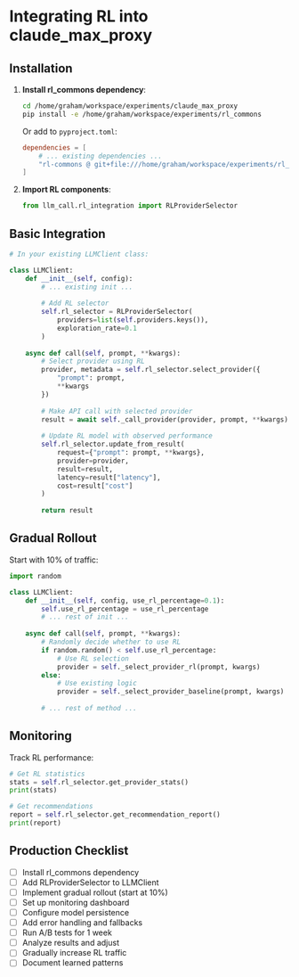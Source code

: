 # Integrating RL into claude_max_proxy

## Installation

1. **Install rl_commons dependency**:
   ```bash
   cd /home/graham/workspace/experiments/claude_max_proxy
   pip install -e /home/graham/workspace/experiments/rl_commons
   ```

   Or add to `pyproject.toml`:
   ```toml
   dependencies = [
       # ... existing dependencies ...
       "rl-commons @ git+file:///home/graham/workspace/experiments/rl_commons",
   ]
   ```

2. **Import RL components**:
   ```python
   from llm_call.rl_integration import RLProviderSelector
   ```

## Basic Integration

```python
# In your existing LLMClient class:

class LLMClient:
    def __init__(self, config):
        # ... existing init ...
        
        # Add RL selector
        self.rl_selector = RLProviderSelector(
            providers=list(self.providers.keys()),
            exploration_rate=0.1
        )
    
    async def call(self, prompt, **kwargs):
        # Select provider using RL
        provider, metadata = self.rl_selector.select_provider({
            "prompt": prompt,
            **kwargs
        })
        
        # Make API call with selected provider
        result = await self._call_provider(provider, prompt, **kwargs)
        
        # Update RL model with observed performance
        self.rl_selector.update_from_result(
            request={"prompt": prompt, **kwargs},
            provider=provider,
            result=result,
            latency=result["latency"],
            cost=result["cost"]
        )
        
        return result
```

## Gradual Rollout

Start with 10% of traffic:

```python
import random

class LLMClient:
    def __init__(self, config, use_rl_percentage=0.1):
        self.use_rl_percentage = use_rl_percentage
        # ... rest of init ...
    
    async def call(self, prompt, **kwargs):
        # Randomly decide whether to use RL
        if random.random() < self.use_rl_percentage:
            # Use RL selection
            provider = self._select_provider_rl(prompt, kwargs)
        else:
            # Use existing logic
            provider = self._select_provider_baseline(prompt, kwargs)
        
        # ... rest of method ...
```

## Monitoring

Track RL performance:

```python
# Get RL statistics
stats = self.rl_selector.get_provider_stats()
print(stats)

# Get recommendations
report = self.rl_selector.get_recommendation_report()
print(report)
```

## Production Checklist

- [ ] Install rl_commons dependency
- [ ] Add RLProviderSelector to LLMClient
- [ ] Implement gradual rollout (start at 10%)
- [ ] Set up monitoring dashboard
- [ ] Configure model persistence
- [ ] Add error handling and fallbacks
- [ ] Run A/B tests for 1 week
- [ ] Analyze results and adjust
- [ ] Gradually increase RL traffic
- [ ] Document learned patterns
